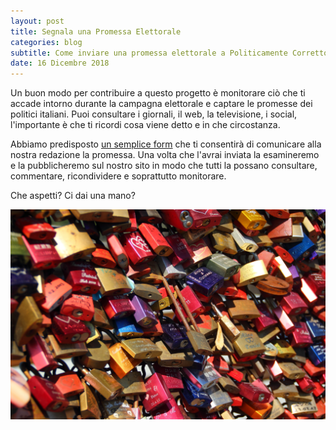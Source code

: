 ```yaml
---
layout: post
title: Segnala una Promessa Elettorale
categories: blog
subtitle: Come inviare una promessa elettorale a Politicamente Corretto
date: 16 Dicembre 2018
---
```


Un buon modo per contribuire a questo progetto è monitorare ciò che ti accade intorno durante la campagna elettorale e captare le promesse dei politici italiani. Puoi consultare i giornali, il web, la televisione, i social, l'importante è che ti ricordi cosa viene detto e in che circostanza.

Abbiamo predisposto [un semplice form](https://enketo.ona.io/x/#pYFo) che ti consentirà di comunicare alla nostra redazione la promessa. Una volta che l'avrai inviata la esamineremo e la pubblicheremo sul nostro sito in modo che tutti la possano consultare, commentare, ricondividere e soprattutto monitorare.

Che aspetti? Ci dai una mano?

![](/images/promesse.jpeg)
